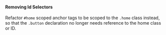 #### Removing Id Selectors
Refactor `#home` scoped anchor tags to be scoped to the `.home` class instead, so that the `.button` declaration no longer needs reference to the home class or ID.
